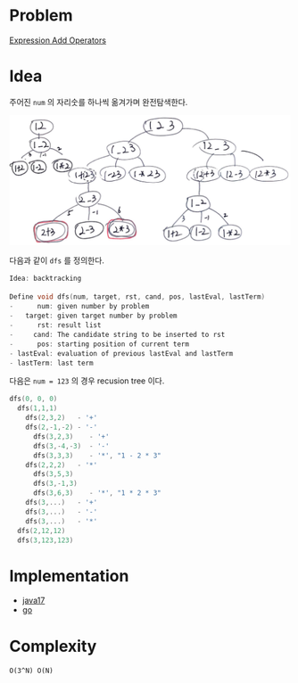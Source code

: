 # Problem

[Expression Add Operators](https://leetcode.com/problems/expression-add-operators/)

# Idea

주어진 `num` 의 자리숫를 하나씩 옮겨가며 완전탐색한다.

![](recursiontree.png)

다음과 같이 `dfs` 를 정의한다.

```c
Idea: backtracking

Define void dfs(num, target, rst, cand, pos, lastEval, lastTerm)
-      num: given number by problem
-   target: given target number by problem
-      rst: result list
-     cand: The candidate string to be inserted to rst
-      pos: starting position of current term 
- lastEval: evaluation of previous lastEval and lastTerm 
- lastTerm: last term
```

다음은 `num = 123` 의 경우 recusion tree 이다.

```c
dfs(0, 0, 0)
  dfs(1,1,1)
    dfs(2,3,2)   - '+'
    dfs(2,-1,-2) - '-'
      dfs(3,2,3)    - '+'
      dfs(3,-4,-3)  - '-'
      dfs(3,3,3)    - '*', "1 - 2 * 3"
    dfs(2,2,2)   - '*'
      dfs(3,5,3)
      dfs(3,-1,3)
      dfs(3,6,3)    - '*', "1 * 2 * 3"
    dfs(3,...)   - '+'
    dfs(3,...)   - '-'
    dfs(3,...)   - '*'
  dfs(2,12,12)
  dfs(3,123,123)
```

# Implementation

* [java17](MainApp.java)
* [go](a.go)

# Complexity

```
O(3^N) O(N)
```
